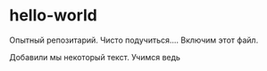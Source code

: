 # hello-world
Опытный репозитарий. Чисто подучиться....
Включим этот файл.


Добавили мы некоторый текст. Учимся ведь
